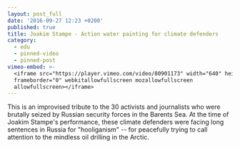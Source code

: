 ```yaml
---
layout: post_full
date: '2016-09-27 12:23 +0200'
published: true
title: Joakim Stampe - Action water painting for climate defenders
category:
  - edu
  - pinned-video
  - pinned-post
vimeo-embed: >-
  <iframe src="https://player.vimeo.com/video/80901173" width="640" height="272"
  frameborder="0" webkitallowfullscreen mozallowfullscreen
  allowfullscreen></iframe>
---
```

This is an improvised tribute to the 30 activists and journalists who were brutally seized by Russian security forces in the Barents Sea. At the time of Joakim Stampe's performance, these climate defenders were facing long sentences in Russia for "hooliganism" -- for peacefully trying to call attention to the mindless oil drilling in the Arctic.
